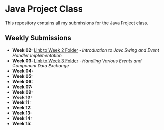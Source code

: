 # Java Project Class

This repository contains all my submissions for the Java Project class.

## Weekly Submissions

-   **Week 02:** [Link to Week 2 Folder](./week02) - *Introduction to Java Swing and Event Handler Implementation*
-   **Week 03:** [Link to Week 3 Folder](./week03) - *Handling Various Events and Component Data Exchange*
-   **Week 04:**
-   **Week 05:**
-   **Week 06:**
-   **Week 07:**
-   **Week 09:**
-   **Week 10:**
-   **Week 11:**
-   **Week 12:**
-   **Week 13:**
-   **Week 14:**
-   **Week 15:**
